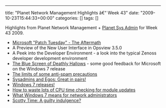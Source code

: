 ---
title: "Planet Network Management Highlights â€“ Week 43"
date: "2009-10-23T15:44:33+00:00"
categories: []
tags: []

Highlights from Planet Network Management + <a href="http://planetsysadmin.com/">Planet Sys Admin</a> for Week 43 2009.
<ul>
	<li><a href="http://blog.tenablesecurity.com/2009/10/microsoft-patch-tuesday---the-aftermath.html">Microsoft "Patch Tuesday" - The Aftermath</a></li>
	<li>A Preview of the New User Interface in Opsview 3.5.0</li>
	<li>A Peek into the Developer Environment - a look into the typical Zenoss developer development environment</li>
	<li><a href="http://www.networkperformancedaily.com/2009/10/the_blue_screen_of_deathly_hal.html">The Blue Screen of Deathly Hallows</a> - some good feedback for Microsoft on the Windows 7 release</li>
	<li><a href="http://utcc.utoronto.ca/%7Ecks/space/blog/spam/AntiSpamHeuristicLimits">The limits of some anti-spam precautions</a></li>
	<li><a href="http://www.standalone-sysadmin.com/blog/2009/10/sysadmins-and-egos-great-in-pairs/">Sysadmins and Egos: Great in pairs!</a></li>
	<li><a href="http://sysadmin1138.net/blog/2009/10/windows-7-releases.html">Windows 7 releases!</a></li>
	<li><a href="http://utcc.utoronto.ca/%7Ecks/space/blog/python/WrongWayUpdateChecks">How to waste lots of CPU time checking for module updates</a></li>
	<li><a href="http://blogs.techrepublic.com.com/networking/?p=2123">What Windows 7 means for network administrators</a></li>
	<li><a href="http://www.standalone-sysadmin.com/blog/2009/10/scotty-time-a-guilty-indulgence/">Scotty Time: A guilty indulgence?</a></li>
</ul>
